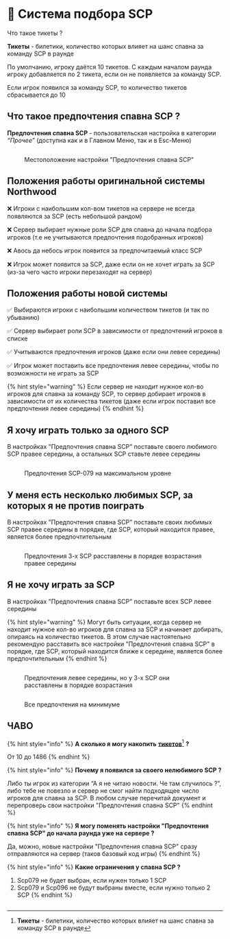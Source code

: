 # 🎲 Система подбора SCP

Что такое тикеты ?

**Тикеты** - билетики, количество которых влияет на шанс спавна за команду SCP в раунде

По умолчанию, игроку даётся 10 тикетов. С каждым началом раунда игроку добавляется по 2 тикета, если он не появляется за команду SCP.

Если игрок появился за команду SCP, то количество тикетов сбрасывается до 10

## Что такое предпочтения спавна SCP ?

**Предпочтения спавна SCP** - пользовательская настройка в категории _“Прочее”_ (доступна как и в Главном Меню, так и в Esc-Меню)

<figure><img src="../../.gitbook/assets/unnamed (1).png" alt=""><figcaption><p>Местоположение настройки "Предпочтения спавна SCP"</p></figcaption></figure>

## Положения работы оригинальной системы Northwood

❌ Игроки с наибольшим кол-вом тикетов на сервере не всегда появляются за SCP (есть небольшой рандом)

❌ Сервер выбирает нужные роли SCP для спавна до начала подбора игроков (т.е не учитываются предпочтения подобранных игроков)

❌ Авось да небось игрок появится за предпочитаемый класс SCP

❌ Игрок может появится за SCP, даже если он не хочет играть за SCP (из-за чего часто игроки перезаходят на сервер)

## Положения работы новой системы

✅ Выбираются игроки с наибольшим количеством тикетов (и так по убыванию)

✅ Сервер выбирает роли SCP в зависимости от предпочтений игроков в списке

✅ Учитываются предпочтения игроков (даже если они левее середины)

✅ Игрок может поставить все предпочтения левее середины, чтобы по возможности не играть за SCP

{% hint style="warning" %}
Если сервер не находит нужное кол-во игроков для спавна за команду SCP, то сервер добирает игроков в зависимости от их количества тикетов (даже если игрок поставил все предпочтения левее середины)
{% endhint %}

## Я хочу играть только за одного SCP

В настройках "Предпочтения спавна SCP" поставьте своего любимого SCP правее середины, а остальных SCP ставьте левее середины

<figure><img src="../../.gitbook/assets/unnamed (2).png" alt=""><figcaption><p>Предпочтения SCP-079 на максимальном уровне</p></figcaption></figure>

## У меня есть несколько любимых SCP, за которых я не против поиграть

В настройках "Предпочтения спавна SCP" поставьте своих любимых SCP правее середины в порядке, где SCP, который находится правее, является более предпочтительным

<figure><img src="../../.gitbook/assets/unnamed (3).png" alt=""><figcaption><p>Предпочтения 3-х SCP расставлены в порядке возрастания правее середины</p></figcaption></figure>

## Я не хочу играть за SCP

В настройках "Предпочтения спавна SCP" поставьте всех SCP левее середины

{% hint style="warning" %}
Могут быть ситуации, когда сервер не находит нужное кол-во игроков для спавна за SCP и начинает добирать, опираясь на количество тикетов. В этом случае настоятельно рекомендую расставить все настройки "Предпочтения спавна SCP" в порядке, где SCP, который находится ближе к середине, является более предпочтительным
{% endhint %}

<figure><img src="../../.gitbook/assets/unnamed (1) (1).png" alt=""><figcaption><p>Предпочтения левее середины, но у 3-х SCP они расставлены в порядке возрастания</p></figcaption></figure>

<figure><img src="../../.gitbook/assets/unnamed.png" alt=""><figcaption><p>Все предпочтения на минимуме</p></figcaption></figure>

## ЧАВО

{% hint style="info" %}
**А сколько я могу накопить** [**тикетов**](#user-content-fn-1)[^1] **?**

От 10 до 1486
{% endhint %}

{% hint style="info" %}
**Почему я появился за своего нелюбимого SCP ?**

Либо ты игрок из категории “А я не читаю новости. Че там случилось ?”, либо тебе не повезло и сервер не смог найти подходящее число игроков для спавна за SCP. В любом случае перечитай документ и перепроверь свои настройки "Предпочтения спавна SCP"
{% endhint %}

{% hint style="info" %}
**Я могу поменять настройки "Предпочтения спавна SCP" до начала раунда уже на сервере ?**

Да, можно, новые настройки "Предпочтения спавна SCP" сразу отправляются на сервер (таков базовый код игры)
{% endhint %}

{% hint style="info" %}
**Какие ограничения у спавна SCP ?**

1. Scp079 не будет выбран, если нужен только 1 SCP
2. Scp079 и Scp096 не будут выбраны вместе, если нужно только 2 SCP
{% endhint %}

<figure><img src="../../.gitbook/assets/unnamed (2) (1).png" alt=""><figcaption></figcaption></figure>

[^1]: **Тикеты** - билетики, количество которых влияет на шанс спавна за команду SCP в раунде
